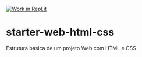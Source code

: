[![Work in Repl.it](https://classroom.github.com/assets/work-in-replit-14baed9a392b3a25080506f3b7b6d57f295ec2978f6f33ec97e36a161684cbe9.svg)](https://classroom.github.com/online_ide?assignment_repo_id=4914757&assignment_repo_type=AssignmentRepo)
# starter-web-html-css
Estrutura básica de um projeto Web com HTML e CSS
